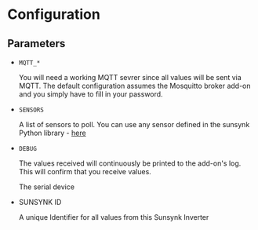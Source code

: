 # Configuration

## Parameters

- `MQTT_*`

  You will need a working MQTT sevrer since all values will be sent via MQTT.
  The default configuration assumes the Mosquitto broker add-on and you simply have to
  fill in your password.

- `SENSORS`

  A list of sensors to poll. You can use any sensor defined in the sunsynk Python library - [here](https://github.com/kellerza/sunsynk/blob/main/sunsynk/definitions.py)

- `DEBUG`

  The values received will continuously be printed to the add-on's log. This will confirm
  that you receive values.

  The serial device

- SUNSYNK ID

  A unique Identifier for all values from this Sunsynk Inverter

<!--
## Sensor modifiers - Min/Max/Average/Smart

Sensors fields can be modified by adding a modifier to the end of the field name.
Without any modifier, the sensor will have a smart interval.
The average will be reported every 60 seconds.
will be reported immediately.
These type of fields can be used in automations that will respond within the measurement
interval of the SMA Energy meter (1 second)

Other modifiers

| Modifier | Description                                                                                                                      |
| -------- | :------------------------------------------------------------------------------------------------------------------------------- |
| `:max`   | the maximum value over the last 60 seconds. <br/> Ideal for _counters_ where you are typically interested only in the last value |
| `:min`   | the minimum value over the last 60 seconds.                                                                                      |
| `:<s>`   | any integer will allow you to get the average over the indicated amount of seconds. `:5`=5 seconds, `:60`=60 seconds             |

## Home Assistant Utility meter

The utility meter can be used to calaculate kwH usage per-day and per-month on
consume**counter** fields

Add a **FIELDS** entry: `pconsumecounter:max` will give you the max counter value over
the last 60 seconds

The utility meter will record these values and give you total energy used (kWh) every
day and every month.

Example utility meter configuration.

```yaml
utility_meter:
  sma_daily_total:
    source: sensor.pconsumecounter
    cycle: daily
  sma_monthly_total:
    source: sensor.pconsumecounter
    cycle: monthly
```
-->
